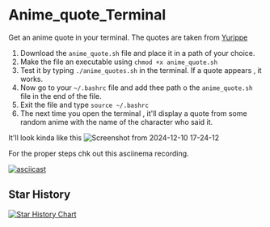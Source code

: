 # Anime_quote_Terminal 
Get an anime quote in your terminal. The quotes are taken from [Yurippe](https://yurippe.vercel.app/)

1. Download the `anime_quote.sh` file and place it in a path of your choice.
2. Make the file an executable using `chmod +x anime_quote.sh`
3. Test it by typing `./anime_quotes.sh` in the terminal. If a quote appears , it works.
4. Now go to your `~/.bashrc` file and add thee path o the `anime_quote.sh` file in the end of the file.
5. Exit the file and type `source ~/.bashrc`
6. The next time you open the terminal , it'll display a quote from some random anime with the name of the character who said it. 


It'll look kinda like this
![Screenshot from 2024-12-10 17-24-12](https://github.com/user-attachments/assets/f8f6e778-4dd1-4531-ac06-54fc992a4e0a)

For the proper steps chk out this asciinema recording. 

[![asciicast](https://asciinema.org/a/1jq20OV72ul7nx3klvChbQvCl.svg)](https://asciinema.org/a/1jq20OV72ul7nx3klvChbQvCl)

## Star History

<a href="https://star-history.com/#Vaishnav-Sabari-Girish/Anime_quote_Terminal&Timeline">
 <picture>
   <source media="(prefers-color-scheme: dark)" srcset="https://api.star-history.com/svg?repos=Vaishnav-Sabari-Girish/Anime_quote_Terminal&type=Timeline&theme=dark" />
   <source media="(prefers-color-scheme: light)" srcset="https://api.star-history.com/svg?repos=Vaishnav-Sabari-Girish/Anime_quote_Terminal&type=Timeline" />
   <img alt="Star History Chart" src="https://api.star-history.com/svg?repos=Vaishnav-Sabari-Girish/Anime_quote_Terminal&type=Timeline" />
 </picture>
</a>
